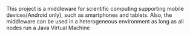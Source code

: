 This project is a middleware for scientific computing supporting mobile devices(Android only), such as smartphones and tablets.
Also, the middleware can be used in a heterogeneous environment as long as all nodes run a Java Virtual Machine